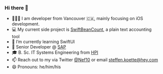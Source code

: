### Hi there 👋

* 👨🏻‍💻 I am developer from Vancouver 🇨🇦, mainly focusing on iOS development.
* 💻 My current side project is [SwiftBeanCount](https://github.com/Nef10/SwiftBeanCount), a plain text accounting tool
* 🌱 I’m currently learning SwiftUI
* 💼 Senior Developer @ [SAP](https://sap.com)
* 🎓 B. Sc. IT Systems Engineering from [HPI](https://hpi.de/en/)
* 📫 Reach out to my via Twitter [@Nef10](http://twitter.com/Nef10) or email steffen.koette@hey.com
* 😄 Pronouns: he/him/his

